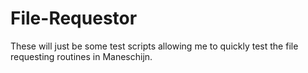 # File-Requestor

These will just be some test scripts allowing me to quickly test the file requesting routines in Maneschijn.

